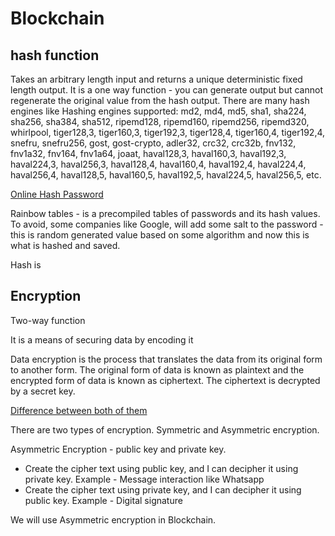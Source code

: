 # Blockchain

## hash function
Takes an arbitrary length input and returns a unique deterministic fixed length output. It is a one way function - you can generate output but cannot regenerate the original value from the hash output. There are many hash engines like Hashing engines supported: md2, md4, md5, sha1, sha224, sha256, sha384, sha512, ripemd128, ripemd160, ripemd256, ripemd320, whirlpool, tiger128,3, tiger160,3, tiger192,3, tiger128,4, tiger160,4, tiger192,4, snefru, snefru256, gost, gost-crypto, adler32, crc32, crc32b, fnv132, fnv1a32, fnv164, fnv1a64, joaat, haval128,3, haval160,3, haval192,3, haval224,3, haval256,3, haval128,4, haval160,4, haval192,4, haval224,4, haval256,4, haval128,5, haval160,5, haval192,5, haval224,5, haval256,5, etc.

[Online Hash Password](https://www.tools4noobs.com/online_tools/hash/)


Rainbow tables - is a precompiled tables of passwords and its hash values. To avoid, some companies like Google, will add some salt to the password - this is random generated value based on some algorithm and now this is what is hashed and saved.

Hash is 

## Encryption
Two-way function

It is a means of securing data by encoding it

Data encryption is the process that translates the data from its original form to another form. The original form of data is known as plaintext and the encrypted form of data is known as ciphertext. The ciphertext is decrypted by a secret key.

[Difference between both of them](https://www.baeldung.com/cs/hashing-vs-encryption)

There are two types of encryption. Symmetric and Asymmetric encryption.

Asymmetric Encryption - public key and private key.

* Create the cipher text using public key, and I can decipher it using private key. Example - Message interaction like Whatsapp
* Create the cipher text using private key, and I can decipher it using public key. Example - Digital signature

We will use Asymmetric encryption in Blockchain.